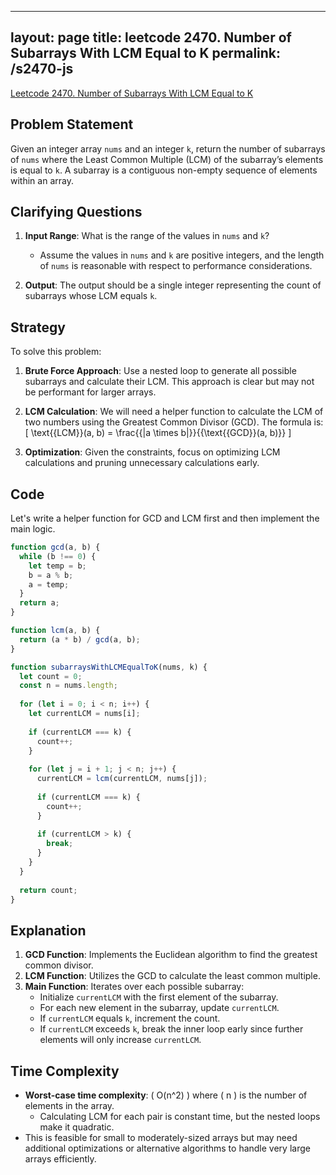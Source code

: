 
---
layout: page
title: leetcode 2470. Number of Subarrays With LCM Equal to K
permalink: /s2470-js
---
[Leetcode 2470. Number of Subarrays With LCM Equal to K](https://algoadvance.github.io/algoadvance/l2470)
## Problem Statement

Given an integer array `nums` and an integer `k`, return the number of subarrays of `nums` where the Least Common Multiple (LCM) of the subarray’s elements is equal to `k`. A subarray is a contiguous non-empty sequence of elements within an array.

## Clarifying Questions
1. **Input Range**: What is the range of the values in `nums` and `k`?
   - Assume the values in `nums` and `k` are positive integers, and the length of `nums` is reasonable with respect to performance considerations.

2. **Output**: The output should be a single integer representing the count of subarrays whose LCM equals `k`.

## Strategy
To solve this problem:

1. **Brute Force Approach**: Use a nested loop to generate all possible subarrays and calculate their LCM. This approach is clear but may not be performant for larger arrays.
  
2. **LCM Calculation**: We will need a helper function to calculate the LCM of two numbers using the Greatest Common Divisor (GCD). The formula is:
   \[
   \text{{LCM}}(a, b) = \frac{{|a \times b|}}{{\text{{GCD}}(a, b)}}
   \]
   
3. **Optimization**: Given the constraints, focus on optimizing LCM calculations and pruning unnecessary calculations early.

## Code

Let's write a helper function for GCD and LCM first and then implement the main logic.

```javascript
function gcd(a, b) {
  while (b !== 0) {
    let temp = b;
    b = a % b;
    a = temp;
  }
  return a;
}

function lcm(a, b) {
  return (a * b) / gcd(a, b);
}

function subarraysWithLCMEqualToK(nums, k) {
  let count = 0;
  const n = nums.length;
  
  for (let i = 0; i < n; i++) {
    let currentLCM = nums[i];
    
    if (currentLCM === k) {
      count++;
    }
    
    for (let j = i + 1; j < n; j++) {
      currentLCM = lcm(currentLCM, nums[j]);
      
      if (currentLCM === k) {
        count++;
      }
      
      if (currentLCM > k) {
        break;
      }
    }
  }
  
  return count;
}
```

## Explanation

1. **GCD Function**: Implements the Euclidean algorithm to find the greatest common divisor.
2. **LCM Function**: Utilizes the GCD to calculate the least common multiple.
3. **Main Function**: Iterates over each possible subarray:
   - Initialize `currentLCM` with the first element of the subarray.
   - For each new element in the subarray, update `currentLCM`.
   - If `currentLCM` equals `k`, increment the count.
   - If `currentLCM` exceeds `k`, break the inner loop early since further elements will only increase `currentLCM`.

## Time Complexity
- **Worst-case time complexity**: \( O(n^2) \) where \( n \) is the number of elements in the array.
  - Calculating LCM for each pair is constant time, but the nested loops make it quadratic.
- This is feasible for small to moderately-sized arrays but may need additional optimizations or alternative algorithms to handle very large arrays efficiently.